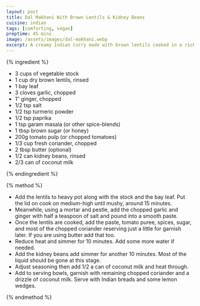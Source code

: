 ```yaml
---
layout: post
title: Dal Makhani With Brown Lentils & Kidney Beans
cuisine: indian
tags: [comforting, vegan]
preptime: 45 mins
image: /assets/images/dal-makhani.webp
excerpt: A creamy Indian curry made with brown lentils cooked in a rich tomato and coconut milk gravy. If you omit the butter it's vegan too.
---
```


{% ingredient %}

- 3 cups of vegetable stock
- 1 cup dry brown lentils, rinsed
- 1 bay leaf
- 3 cloves garlic, chopped
- 1″ ginger, chopped
- 1/2 tsp salt
- 1/2 tsp turmeric powder
- 1/2 tsp paprika
- 1 tsp garam masala (or other spice-blends)
- 1 tbsp brown sugar (or honey)
- 200g tomato pulp (or chopped tomatoes)
- 1/3 cup fresh coriander, chopped
- 2 tbsp butter (optional)
- 1/2 can kidney beans, rinsed
- 2/3 can of coconut milk

{% endingredient %}

{% method %}

- Add the lentils to heavy pot along with the stock and the bay leaf. Put the lid on cook on medium-high until mushy, around 15 minutes.
- Meanwhile, using a mortar and pestle, add the chopped garlic and ginger with half a teaspoon of salt and pound into a smooth paste.
- Once the lentils are cooked, add the paste, tomato puree, spices, sugar, and most of the chopped coriander reserving just a little for garnish later. If you are using butter add that too.
- Reduce heat and simmer for 10 minutes. Add some more water if needed.
- Add the kidney beans add simmer for another 10 minutes. Most of the liquid should be gone at this stage.
- Adjust seasoning then add 1/2 a can of coconut milk and heat through.
- Add to serving bowls, garnish with remaining chopped coriander and a drizzle of coconut milk. Serve with Indian breads and some lemon wedges.

{% endmethod %}
